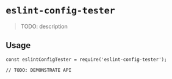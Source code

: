 # `eslint-config-tester`

> TODO: description

## Usage

```
const eslintConfigTester = require('eslint-config-tester');

// TODO: DEMONSTRATE API
```

